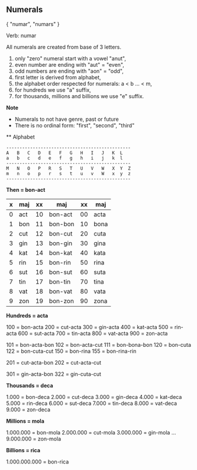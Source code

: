 ## Numerals 

{ "numar", "numars" }

Verb: numar

All numerals are created from base of 3 letters.


1. only "zero" numeral start with a vowel "anut",
1. even number are ending with "aut" = "even",
1. odd numbers are ending with "aon" = "odd",
1. first letter is derived from alphabet,
1. the alphabet order respected for numerals: a < b ... < m,
1. for hundreds we use "a" suffix,
1. for thousands, millions and billions we use "e" suffix.

**Note** 

* Numerals to not have genre, past or future
* There is no ordinal form: "first", "second", "third"

** Alphabet

```
-----------------------------------------------
A   B   C   D   E   F   G   H   I   J   K  L
a   b   c   d   e   f   g   h   i   j   k  l
-----------------------------------------------
M   N   O   P   R   S   T   U   V   W   X  Y  Z
m   n   o   p   r   s   t   u   v   W   x  y  z
-----------------------------------------------
```

**Then = bon-act**

x | maj  | xx | maj     | xx | maj       
--|------|----|---------|----|--------
0 | act  | 10 | bon-act | 00 | acta
1 | bon  | 11 | bon-bon | 10 | bona
2 | cut  | 12 | bon-cut | 20 | cuta
3 | gin  | 13 | bon-gin | 30 | gina 
4 | kat  | 14 | bon-kat | 40 | kata
5 | rin  | 15 | bon-rin | 50 | rina
6 | sut  | 16 | bon-sut | 60 | suta
7 | tin  | 17 | bon-tin | 70 | tina
8 | vat  | 18 | bon-vat | 80 | vata
9 | zon  | 19 | bon-zon | 90 | zona

**Hundreds = acta**

100 =  bon-acta
200 =  cut-acta
300 =  gin-acta
400 =  kat-acta
500 =  rin-acta
600 =  sut-acta
700 =  tin-acta
800 =  vat-acta
900 =  zon-acta

101 =  bon-acta-bon
102 =  bon-acta-cut
111 =  bon-bona-bon
120 =  bon-cuta
122 =  bon-cuta-cut
150 =  bon-rina
155 =  bon-rina-rin

201 =  cut-acta-bon
202 =  cut-acta-cut

301 =  gin-acta-bon
322 =  gin-cuta-cut

**Thousands = deca**

1.000 = bon-deca
2.000 = cut-deca
3.000 = gin-deca
4.000 = kat-deca
5.000 = rin-deca
6.000 = sut-deca
7.000 = tin-deca
8.000 = vat-deca
9.000 = zon-deca

**Millions  = mola**

1.000.000 = bon-mola
2.000.000 = cut-mola
3.000.000 = gin-mola
...
9.000.000 = zon-mola


**Billions = rica**

1.000.000.000 = bon-rica


